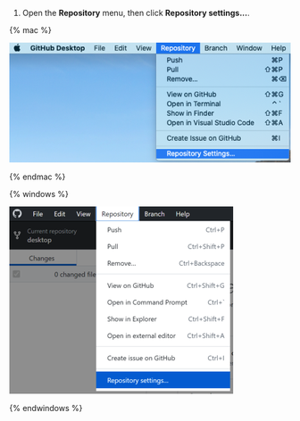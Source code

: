 1. Open the **Repository** menu, then click **Repository settings...**.

  {% mac %}

  ![Repository settings menu option in the Mac app](/assets/images/help/desktop/mac-repository-settings.png)

  {% endmac %}

  {% windows %}

  ![Repository settings menu option in the Windows app](/assets/images/help/desktop/windows-repository-settings.png)

  {% endwindows %}
  
